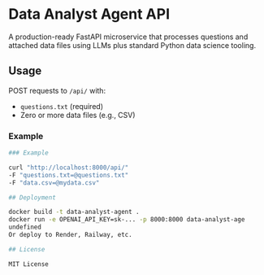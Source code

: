 # Data Analyst Agent API

A production-ready FastAPI microservice that processes questions and attached data files using LLMs plus standard Python data science tooling.

## Usage

POST requests to `/api/` with:

- `questions.txt` (required)
- Zero or more data files (e.g., CSV)

### Example

```bash
### Example

curl "http://localhost:8000/api/"
-F "questions.txt=@questions.txt"
-F "data.csv=@mydata.csv"

## Deployment

docker build -t data-analyst-agent .
docker run -e OPENAI_API_KEY=sk-... -p 8000:8000 data-analyst-age
undefined
Or deploy to Render, Railway, etc.

## License

MIT License
